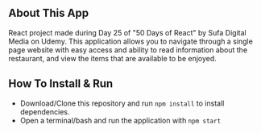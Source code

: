 ## About This App
React project made during Day 25 of "50 Days of React" by Sufa Digital Media on Udemy.
This application allows you to navigate through a single page website with easy access and ability to read information about the restaurant, and view the items that are available to be enjoyed.

## How To Install & Run
- Download/Clone this repository and run `npm install` to install dependencies.
- Open a terminal/bash and run the application with `npm start`
